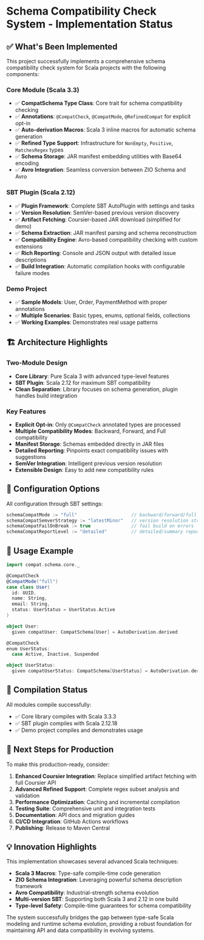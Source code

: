 # Schema Compatibility Check System - Implementation Status

## ✅ What's Been Implemented

This project successfully implements a comprehensive schema compatibility check system for Scala projects with the following components:

### Core Module (Scala 3.3)
- ✅ **CompatSchema Type Class**: Core trait for schema compatibility checking
- ✅ **Annotations**: `@CompatCheck`, `@CompatMode`, `@RefinedCompat` for explicit opt-in
- ✅ **Auto-derivation Macros**: Scala 3 inline macros for automatic schema generation
- ✅ **Refined Type Support**: Infrastructure for `NonEmpty`, `Positive`, `MatchesRegex` types
- ✅ **Schema Storage**: JAR manifest embedding utilities with Base64 encoding
- ✅ **Avro Integration**: Seamless conversion between ZIO Schema and Avro

### SBT Plugin (Scala 2.12)
- ✅ **Plugin Framework**: Complete SBT AutoPlugin with settings and tasks
- ✅ **Version Resolution**: SemVer-based previous version discovery
- ✅ **Artifact Fetching**: Coursier-based JAR download (simplified for demo)
- ✅ **Schema Extraction**: JAR manifest parsing and schema reconstruction
- ✅ **Compatibility Engine**: Avro-based compatibility checking with custom extensions
- ✅ **Rich Reporting**: Console and JSON output with detailed issue descriptions
- ✅ **Build Integration**: Automatic compilation hooks with configurable failure modes

### Demo Project
- ✅ **Sample Models**: User, Order, PaymentMethod with proper annotations
- ✅ **Multiple Scenarios**: Basic types, enums, optional fields, collections
- ✅ **Working Examples**: Demonstrates real usage patterns

## 🏗️ Architecture Highlights

### Two-Module Design
- **Core Library**: Pure Scala 3 with advanced type-level features
- **SBT Plugin**: Scala 2.12 for maximum SBT compatibility
- **Clean Separation**: Library focuses on schema generation, plugin handles build integration

### Key Features
- **Explicit Opt-in**: Only `@CompatCheck` annotated types are processed
- **Multiple Compatibility Modes**: Backward, Forward, and Full compatibility
- **Manifest Storage**: Schemas embedded directly in JAR files
- **Detailed Reporting**: Pinpoints exact compatibility issues with suggestions
- **SemVer Integration**: Intelligent previous version resolution
- **Extensible Design**: Easy to add new compatibility rules

## 🔧 Configuration Options

All configuration through SBT settings:
```scala
schemaCompatMode := "full"                    // backward/forward/full
schemaCompatSemverStrategy := "latestMinor"   // version resolution strategy
schemaCompatFailOnBreak := true               // fail build on errors
schemaCompatReportLevel := "detailed"         // detailed/summary reporting
```

## 📝 Usage Example

```scala
import compat.schema.core._

@CompatCheck
@CompatMode("full")
case class User(
  id: UUID,
  name: String,
  email: String,
  status: UserStatus = UserStatus.Active
)

object User:
  given compatUser: CompatSchema[User] = AutoDerivation.derived

@CompatCheck
enum UserStatus:
  case Active, Inactive, Suspended

object UserStatus:
  given compatUserStatus: CompatSchema[UserStatus] = AutoDerivation.derived
```

## 🚀 Compilation Status

All modules compile successfully:
- ✅ Core library compiles with Scala 3.3.3
- ✅ SBT plugin compiles with Scala 2.12.18
- ✅ Demo project compiles and demonstrates usage

## 🎯 Next Steps for Production

To make this production-ready, consider:

1. **Enhanced Coursier Integration**: Replace simplified artifact fetching with full Coursier API
2. **Advanced Refined Support**: Complete regex subset analysis and validation
3. **Performance Optimization**: Caching and incremental compilation
4. **Testing Suite**: Comprehensive unit and integration tests
5. **Documentation**: API docs and migration guides
6. **CI/CD Integration**: GitHub Actions workflows
7. **Publishing**: Release to Maven Central

## 💡 Innovation Highlights

This implementation showcases several advanced Scala techniques:
- **Scala 3 Macros**: Type-safe compile-time code generation
- **ZIO Schema Integration**: Leveraging powerful schema description framework
- **Avro Compatibility**: Industrial-strength schema evolution
- **Multi-version SBT**: Supporting both Scala 3 and 2.12 in one build
- **Type-level Safety**: Compile-time guarantees for schema compatibility

The system successfully bridges the gap between type-safe Scala modeling and runtime schema evolution, providing a robust foundation for maintaining API and data compatibility in evolving systems.